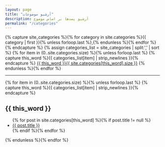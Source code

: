 ```yaml
---
layout: page
title: "آرشیو موضوعات"
description: آرشیو پست‌ها بر اساس موضوع
permalink: "/categories"
---
```

<section class="mx-3 tag-list">{% capture site_categories %}{% for category in site.categories %}{{ category | first }}{% unless forloop.last %},{% endunless %}{% endfor %}{% endcapture %} {% assign categories_list = site_categories | split:',' | sort %} {% for item in (0..site.categories.size) %}{% unless forloop.last %} {% capture this_word %}{{ categories_list[item] | strip_newlines }}{% endcapture %} <a class="btn btn-outline-secondary btn-sm" href="#{{ this_word }}" role="button">{{ this_word }}<span class="badge badge-light">{{ site.categories[this_word].size }}</span></a>
	{% endunless %}{% endfor %}
	<hr>{% for item in (0..site.categories.size) %}{% unless forloop.last %} {% capture this_word %}{{ categories_list[item] | strip_newlines }}{% endcapture %}
	<h2 id="{{ this_word }}">{{ this_word }}</h2>
	<ul>{% for post in site.categories[this_word] %}{% if post.title != null %}
		<li><a href="{{ site.url }}{{ post.url }}" title="{{ post.title }}">{{ post.title }}</a>
		</li>{% endif %}{% endfor %}</ul>{% endunless %}{% endfor %}</section>
